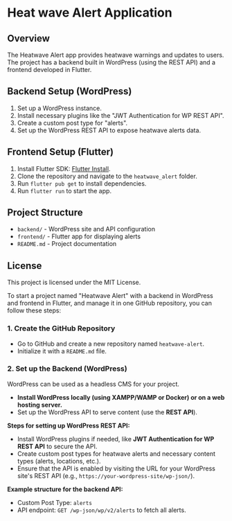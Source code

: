 # Heat wave Alert Application

## Overview
The Heatwave Alert app provides heatwave warnings and updates to users. The project has a backend built in WordPress (using the REST API) and a frontend developed in Flutter.

## Backend Setup (WordPress)
1. Set up a WordPress instance.
2. Install necessary plugins like the "JWT Authentication for WP REST API".
3. Create a custom post type for "alerts".
4. Set up the WordPress REST API to expose heatwave alerts data.

## Frontend Setup (Flutter)
1. Install Flutter SDK: [Flutter Install](https://flutter.dev/docs/get-started/install).
2. Clone the repository and navigate to the `heatwave_alert` folder.
3. Run `flutter pub get` to install dependencies.
4. Run `flutter run` to start the app.

## Project Structure
- `backend/` - WordPress site and API configuration
- `frontend/` - Flutter app for displaying alerts
- `README.md` - Project documentation

## License
This project is licensed under the MIT License.






To start a project named "Heatwave Alert" with a backend in WordPress and frontend in Flutter, and manage it in one GitHub repository, you can follow these steps:

### 1. **Create the GitHub Repository**
   - Go to GitHub and create a new repository named `heatwave-alert`.
   - Initialize it with a `README.md` file.

### 2. **Set up the Backend (WordPress)**
   WordPress can be used as a headless CMS for your project.
   
   - **Install WordPress locally (using XAMPP/WAMP or Docker) or on a web hosting server.**
   - Set up the WordPress API to serve content (use the **REST API**).
   
   **Steps for setting up WordPress REST API:**
   - Install WordPress plugins if needed, like **JWT Authentication for WP REST API** to secure the API.
   - Create custom post types for heatwave alerts and necessary content types (alerts, locations, etc.).
   - Ensure that the API is enabled by visiting the URL for your WordPress site's REST API (e.g., `https://your-wordpress-site/wp-json/`).
   
   **Example structure for the backend API:**
   - Custom Post Type: `alerts`
   - API endpoint: `GET /wp-json/wp/v2/alerts` to fetch all alerts.
